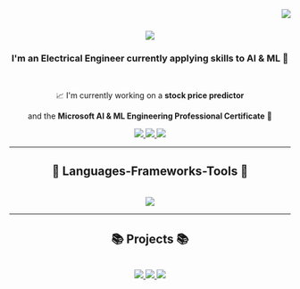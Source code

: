 <img align="right" src="https://visitor-badge.laobi.icu/badge?page_id=redabaki.redabaki" />

<h1 align="center">
  <a href=https://git.io/typing-svg">
    <img src="https://readme-typing-svg.herokuapp.com/?font=Anton&size=35&center=true&vCenter=true&width=500&height=70&duration=4000&lines=Hi+There!+👋;+I'm+Reda+Baki!;" />
  </a>
</h1>

<h3 align="center">I'm an Electrical Engineer currently applying skills to AI & ML 🚀 </h3>

<br/>

<div align="center">

📈 I'm currently working on a **stock price predictor**

and the **Microsoft AI & ML Engineering Professional Certificate** 📒

</div>

<div align="center">
  <a href="mailto:reda.h.baki@gmail.com">
    <img src="https://img.shields.io/badge/Gmail-D14836?style=for-the-badge&logo=gmail&logoColor=white"(#)>
  </a>
  <a href="https://in.linkedin.com/in/reda-abdel-baki" target="_blank">
    <img src="https://custom-icon-badges.demolab.com/badge/LinkedIn-0A66C2?style=for-the-badge&logo=linkedin-white&logoColor=fff)"(#)>
  </a>
  <a href="https://github.com/redabaki" target="_blank">
    <img src="https://img.shields.io/badge/GitHub-%23121011.svg?style=for-the-badge&logo=github&logoColor=white" (#)>
  </a>
</div>
  
  <hr/>

<h2 align="center"> 👾 Languages-Frameworks-Tools 👾 </h2>
<br/>
<div align="center">
  <a href="https://skillicons.dev">
    <img src="https://skillicons.dev/icons?i=python,c,java,matlab,pytorch,sklearn,tensorflow,azure,github,vscode&perline=5" />
  </a>
</div>

  <hr/>

<h2 align="center"> 📚 Projects 📚 </h2>
<br/>
<div align="center">
  <a href="https://github.com/redabaki/Object-Detection">
    <img src="https://img.shields.io/badge/Street Object Detection-%23121011.svg?style=for-the-badge&logo=github&logoColor=white)](#)" />
  </a>
  <a href="https://github.com/redabaki/Video-Analysis">
    <img src="https://img.shields.io/badge/Video Analysis-%23121011.svg?style=for-the-badge&logo=github&logoColor=white)](#)" />
  </a>
  <a href="https://github.com/redabaki/Falling-Object">
    <img src="https://img.shields.io/badge/Falling Object Mini Game-%23121011.svg?style=for-the-badge&logo=github&logoColor=white)](#)" />
  </a>
</div>

<!--
**redabaki/redabaki** is a ✨ _special_ ✨ repository because its `README.md` (this file) appears on your GitHub profile.

Here are some ideas to get you started:

- 🔭 I’m currently working on ...
- 🌱 I’m currently learning ...
- 👯 I’m looking to collaborate on ...
- 🤔 I’m looking for help with ...
- 💬 Ask me about ...
- 📫 How to reach me: ...
- 😄 Pronouns: ...
- ⚡ Fun fact: ...
-->
